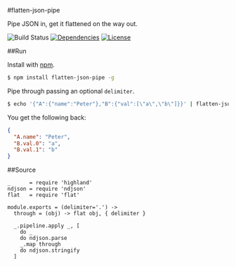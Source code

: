 #flatten-json-pipe

Pipe JSON in, get it flattened on the way out.

![Build Status](http://img.shields.io/codeship/c2663c30-61fb-0132-564c-466e1fb4f2dd.svg?style=flat)
[![Dependencies](http://img.shields.io/david/radekstepan/flatten-json-pipe.svg?style=flat)](https://david-dm.org/radekstepan/flatten-json-pipe)
[![License](http://img.shields.io/badge/license-AGPL--3.0-red.svg?style=flat)](LICENSE)

##Run

Install with [npm](https://www.npmjs.org/).

```bash
$ npm install flatten-json-pipe -g
```

Pipe through passing an optional `delimiter`.

```bash
$ echo '{"A":{"name":"Peter"},"B":{"val":[\"a\",\"b\"]}}' | flatten-json-pipe '.'
```

You get the following back:

```json
{
  "A.name": "Peter",
  "B.val.0": "a",
  "B.val.1": "b"
}
```

##Source

    _      = require 'highland'
    ndjson = require 'ndjson'
    flat   = require 'flat'

    module.exports = (delimiter='.') ->
      through = (obj) -> flat obj, { delimiter }

      _.pipeline.apply _, [
        do _
        do ndjson.parse
        _.map through
        do ndjson.stringify
      ]